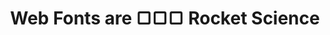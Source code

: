 ---
title: Web Fonts are ▢▢▢ Rocket Science
permalink: rocket-science
categories:
tags:
  - external
  - speaking
  - conference
  - video
  - font-loading  
external_url: https://www.filamentgroup.com/lab/rocket-science.html
medialength: 47 min
---
